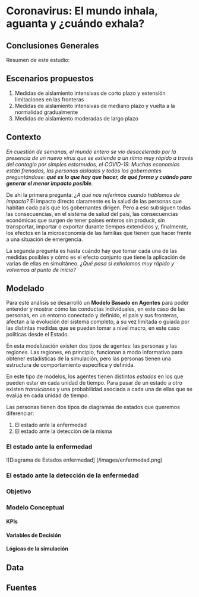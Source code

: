 # Coronavirus: El mundo inhala, aguanta y ¿cuándo exhala?

## Conclusiones Generales

Resumen de este estudio: 

## Escenarios propuestos

1. Medidas de aislamiento intensivas de corto plazo y extensión limitaciones en las fronteras  
2. Medidas de aislamiento intensivas de mediano plazo y vuelta a la normalidad gradualmente
3. Medidas de aislamiento moderadas de largo plazo 

## Contexto

*En cuestión de semanas, el mundo entero se vio desacelerado por la presencia de un nuevo virus que se extiende a un ritmo muy rápido a través del contagio por simples estornudos, el COVID-19. Muchas economías están frenadas, las personas aisladas y todos los gobernantes preguntándose: **qué es lo que hay que hacer, de qué forma y cuándo para generar el menor impacto posible**.*

De ahí la primera pregunta: *¿A qué nos referimos cuando hablamos de impacto?* El impacto directo claramente es la salud de las personas que habitan cada país que los gobernantes dirigen. Pero a eso subsiguen todas las consecuencias, en el sistema de salud del país, las consecuencias económicas que surgen de tener países enteros sin producir, sin transportar, importar o exportar durante tiempos extendidos y, finalmente, los efectos en la microeconomía de las familias que tienen que hacer frente a una situación de emergencia.

La segunda pregunta es hasta cuándo hay que tomar cada una de las medidas posibles y cómo es el efecto conjunto que tiene la aplicación de varias de ellas en simultáneo. *¿Qué pasa si exhalamos muy rápido y volvemos al punto de inicio?*

## Modelado

Para este análisis se desarrolló un **Modelo Basado en Agentes** para poder entender y mostrar cómo las conductas individuales, en este caso de las personas, en un entorno conectado y definido, el país y sus fronteras, afectan a la evolución del sistema completo, a su vez limitada o guiada por las distintas medidas que se pueden tomar a nivel macro, en este caso políticas desde el Estado.

En esta modelización existen dos tipos de agentes: las personas y las regiones. Las regiones, en principio, funcionan a modo informativo para obtener estadísticas de la simulación, pero las personas tienen una estructura de comportamiento específica y definida. 

En este tipo de modelos, los agentes tienen distintos *estados* en los que pueden estar en cada unidad de tiempo. Para pasar de un estado a otro existen *transiciones* y una probabilidad asociada a cada una de ellas que se evalúa en cada unidad de tiempo.

Las personas tienen dos tipos de diagramas de estados que queremos diferenciar:
1. El estado ante la enfermedad
2. El estado ante la detección de la misma

### El estado ante la enfermedad

![Diagrama de Estados enfermedad] (/images/enfermedad.png)

### El estado ante la detección de la enfermedad

### Objetivo



### Modelo Conceptual



#### KPIs



#### Variables de Decisión



#### Lógicas de la simulación



## Data


## Fuentes
